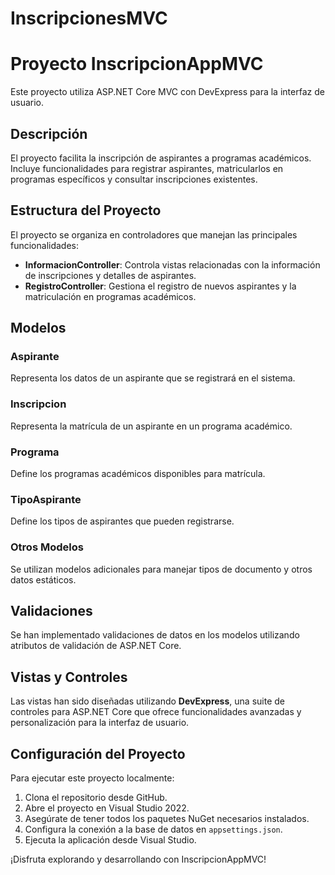 # InscripcionesMVC

# Proyecto InscripcionAppMVC

Este proyecto utiliza ASP.NET Core MVC con DevExpress para la interfaz de usuario.

## Descripción

El proyecto facilita la inscripción de aspirantes a programas académicos. Incluye funcionalidades para registrar aspirantes, matricularlos en programas específicos y consultar inscripciones existentes.

## Estructura del Proyecto

El proyecto se organiza en controladores que manejan las principales funcionalidades:

- **InformacionController**: Controla vistas relacionadas con la información de inscripciones y detalles de aspirantes.
- **RegistroController**: Gestiona el registro de nuevos aspirantes y la matriculación en programas académicos.

## Modelos

### Aspirante

Representa los datos de un aspirante que se registrará en el sistema.

### Inscripcion

Representa la matrícula de un aspirante en un programa académico.

### Programa

Define los programas académicos disponibles para matrícula.

### TipoAspirante

Define los tipos de aspirantes que pueden registrarse.

### Otros Modelos

Se utilizan modelos adicionales para manejar tipos de documento y otros datos estáticos.

## Validaciones

Se han implementado validaciones de datos en los modelos utilizando atributos de validación de ASP.NET Core.

## Vistas y Controles

Las vistas han sido diseñadas utilizando **DevExpress**, una suite de controles para ASP.NET Core que ofrece funcionalidades avanzadas y personalización para la interfaz de usuario.

## Configuración del Proyecto

Para ejecutar este proyecto localmente:

1. Clona el repositorio desde GitHub.
2. Abre el proyecto en Visual Studio 2022.
3. Asegúrate de tener todos los paquetes NuGet necesarios instalados.
4. Configura la conexión a la base de datos en `appsettings.json`.
5. Ejecuta la aplicación desde Visual Studio.

¡Disfruta explorando y desarrollando con InscripcionAppMVC!
